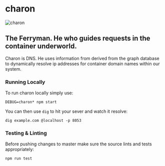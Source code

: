 # charon
![charon](http://conceptartworld.com/wp-content/uploads/2010/04/clash_of_the_titans_03.jpg)

## The Ferryman. He who guides requests in the container underworld.
Charon is DNS. He uses information from derived from the graph database to dynamically resolve ip addresses for container domain names within our system.

### Running Locally
To run charon locally simply use:
```
DEBUG=charon* npm start
```
You can then use `dig` to hit your sever and watch it resolve:
```
dig example.com @localhost -p 8053
```

### Testing & Linting
Before pushing changes to master make sure the source lints and tests appropriately:
```
npm run test
```

